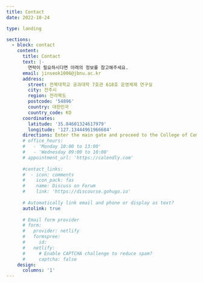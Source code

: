 ```yaml
---
title: Contact
date: 2022-10-24

type: landing

sections:
  - block: contact
    content:
      title: Contact
      text: |-
        연락이 필요하시다면 아래의 정보를 참고해주세요.
      email: jinseok1006@jbnu.ac.kr
      address:
        street: 전북대학교 공과대학 7호관 618호 운영체제 연구실
        city: 전주시
        region: 전라북도
        postcode: '54896'
        country: 대한민국
        country_code: KO
      coordinates:
        latitude: '35.84601324617979'
        longitude: '127.13444961966684'
      directions: Enter the main gate and proceed to the College of Computer Science building.      
      # office_hours:
      #   - 'Monday 10:00 to 13:00'
      #   - 'Wednesday 09:00 to 10:00'
      # appointment_url: 'https://calendly.com'
      
      #contact_links:
      #  - icon: comments
      #    icon_pack: fas
      #    name: Discuss on Forum
      #    link: 'https://discourse.gohugo.io'
    
      # Automatically link email and phone or display as text?
      autolink: true
    
      # Email form provider
      # form:
      #   provider: netlify
      #   formspree:
      #     id:
      #   netlify:
      #     # Enable CAPTCHA challenge to reduce spam?
      #     captcha: false
    design:
      columns: '1'
---
```


